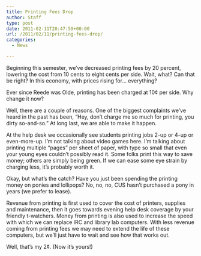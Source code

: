 ```yaml
---
title: Printing Fees Drop
author: Staff
type: post
date: 2011-02-11T20:47:59+00:00
url: /2011/02/11/printing-fees-drop/
categories:
  - News

---
```

Beginning this semester, we’ve decreased printing fees by 20 percent, lowering the cost from 10 cents to eight cents per side. Wait, what? Can that be right? In this economy, with prices rising for… everything?

Ever since Reede was Olde, printing has been charged at 10¢ per side. Why change it now?
  
Well, there are a couple of reasons. One of the biggest complaints we’ve heard in the past has been, “Hey, don’t charge me so much for printing, you dirty so-and-so.” At long last, we are able to make it happen.

At the help desk we occasionally see students printing jobs 2-up or 4-up or even-more-up. I’m not talking about video games here. I’m talking about printing multiple “pages” per sheet of paper, with type so small that even your young eyes couldn’t possibly read it. Some folks print this way to save money; others are simply being green. If we can ease some eye strain by charging less, it’s probably worth it.

Okay, but what’s the catch? Have you just been spending the printing money on ponies and lollipops? No, no, no, CUS hasn’t purchased a pony in years (we prefer to lease).
  
Revenue from printing is first used to cover the cost of printers, supplies and maintenance, then it goes towards evening help desk coverage by your friendly t-watchers. Money from printing is also used to increase the speed with which we can replace IRC and library lab computers. With less revenue coming from printing fees we may need to extend the life of these computers, but we’ll just have to wait and see how that works out.

Well, that’s my 2¢. (Now it’s yours!)